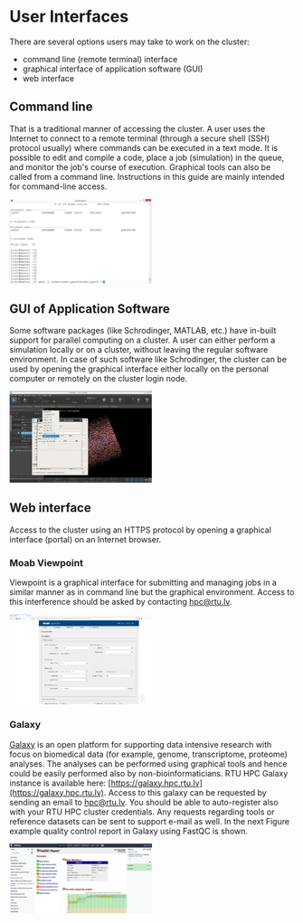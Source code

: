 # User Interfaces

There are several options users may take to work on the cluster:
- command line (remote terminal) interface
- graphical interface of application software (GUI)
- web interface

## Command line
That is a traditional manner of accessing the cluster. A user uses the Internet to connect to a remote terminal (through a secure shell (SSH) protocol usually) where commands can be executed in a text mode. It is possible to edit and compile a code, place a job (simulation) in the queue, and monitor the job's course of execution. Graphical tools can also be called from a command line. Instructions in this guide are mainly intended for command-line access.
 
<img alt="command line" src="images/command_line.png" width="50%" />
  
## GUI of Application Software
Some software packages (like Schrodinger, MATLAB, etc.) have in-built support for parallel computing on a cluster. A user can either perform a simulation locally or on a cluster, without leaving the regular software environment. In case of such software like Schrodinger, the cluster can be used by opening the graphical interface either locally on the personal computer or remotely on the cluster login node.
 
<img alt="Schrodinger GUI" src="images/schrodinger.png" width="50%" />

## Web interface
Access to the cluster using an HTTPS protocol by opening a graphical interface (portal) on an Internet browser.

### Moab Viewpoint 
Viewpoint is a graphical interface for submitting and managing jobs in a similar manner as in command line but the graphical environment. Access to this interference should be asked by contacting hpc@rtu.lv.
 
<img alt="Viewpoint" src="images/viewpoint.png" width="50%" />
 
### Galaxy
[Galaxy](http://galaxyproject.org/) is an open platform for supporting data intensive research with focus on biomedical data (for example, genome, transcriptome, proteome) analyses. The analyses can be performed using graphical tools and hence could be easily performed also by non-bioinformaticians. RTU HPC Galaxy instance is available here: [https://galaxy.hpc.rtu.lv](https://galaxy.hpc.rtu.lv). Access to this galaxy can be requested by sending an email to hpc@rtu.lv. You should be able to auto-register also with your RTU HPC cluster credentials. Any requests regarding tools or reference datasets can be sent to support e-mail as well. In the next Figure example quality control report in Galaxy using FastQC is shown.

<img alt="Galaxy" src="images/galaxy.png" width="50%" />
